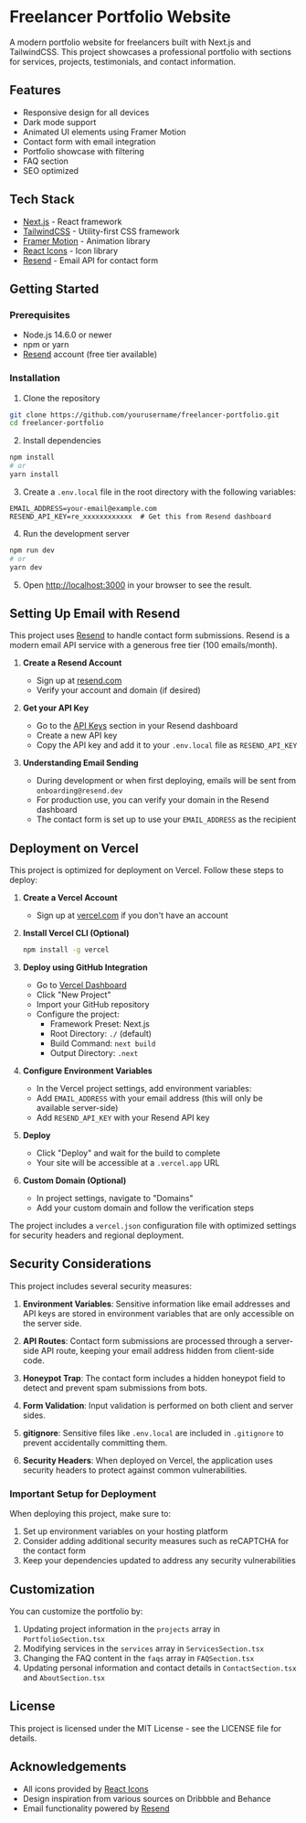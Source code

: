 # Freelancer Portfolio Website

A modern portfolio website for freelancers built with Next.js and TailwindCSS. This project showcases a professional portfolio with sections for services, projects, testimonials, and contact information.

## Features

- Responsive design for all devices
- Dark mode support
- Animated UI elements using Framer Motion
- Contact form with email integration
- Portfolio showcase with filtering
- FAQ section
- SEO optimized

## Tech Stack

- [Next.js](https://nextjs.org/) - React framework
- [TailwindCSS](https://tailwindcss.com/) - Utility-first CSS framework
- [Framer Motion](https://www.framer.com/motion/) - Animation library
- [React Icons](https://react-icons.github.io/react-icons/) - Icon library
- [Resend](https://resend.com) - Email API for contact form

## Getting Started

### Prerequisites

- Node.js 14.6.0 or newer
- npm or yarn
- [Resend](https://resend.com) account (free tier available)

### Installation

1. Clone the repository
```bash
git clone https://github.com/yourusername/freelancer-portfolio.git
cd freelancer-portfolio
```

2. Install dependencies
```bash
npm install
# or
yarn install
```

3. Create a `.env.local` file in the root directory with the following variables:
```
EMAIL_ADDRESS=your-email@example.com
RESEND_API_KEY=re_xxxxxxxxxxxx  # Get this from Resend dashboard
```

4. Run the development server
```bash
npm run dev
# or
yarn dev
```

5. Open [http://localhost:3000](http://localhost:3000) in your browser to see the result.

## Setting Up Email with Resend

This project uses [Resend](https://resend.com) to handle contact form submissions. Resend is a modern email API service with a generous free tier (100 emails/month).

1. **Create a Resend Account**
   - Sign up at [resend.com](https://resend.com/signup)
   - Verify your account and domain (if desired)

2. **Get your API Key**
   - Go to the [API Keys](https://resend.com/api-keys) section in your Resend dashboard
   - Create a new API key
   - Copy the API key and add it to your `.env.local` file as `RESEND_API_KEY`

3. **Understanding Email Sending**
   - During development or when first deploying, emails will be sent from `onboarding@resend.dev`
   - For production use, you can verify your domain in the Resend dashboard
   - The contact form is set up to use your `EMAIL_ADDRESS` as the recipient

## Deployment on Vercel

This project is optimized for deployment on Vercel. Follow these steps to deploy:

1. **Create a Vercel Account**
   - Sign up at [vercel.com](https://vercel.com) if you don't have an account

2. **Install Vercel CLI (Optional)**
   ```bash
   npm install -g vercel
   ```

3. **Deploy using GitHub Integration**
   - Go to [Vercel Dashboard](https://vercel.com/dashboard)
   - Click "New Project"
   - Import your GitHub repository
   - Configure the project:
     - Framework Preset: Next.js
     - Root Directory: `./` (default)
     - Build Command: `next build`
     - Output Directory: `.next`
   
4. **Configure Environment Variables**
   - In the Vercel project settings, add environment variables:
   - Add `EMAIL_ADDRESS` with your email address (this will only be available server-side)
   - Add `RESEND_API_KEY` with your Resend API key

5. **Deploy**
   - Click "Deploy" and wait for the build to complete
   - Your site will be accessible at a `.vercel.app` URL 

6. **Custom Domain (Optional)**
   - In project settings, navigate to "Domains"
   - Add your custom domain and follow the verification steps

The project includes a `vercel.json` configuration file with optimized settings for security headers and regional deployment.

## Security Considerations

This project includes several security measures:

1. **Environment Variables**: Sensitive information like email addresses and API keys are stored in environment variables that are only accessible on the server side.

2. **API Routes**: Contact form submissions are processed through a server-side API route, keeping your email address hidden from client-side code.

3. **Honeypot Trap**: The contact form includes a hidden honeypot field to detect and prevent spam submissions from bots.

4. **Form Validation**: Input validation is performed on both client and server sides.

5. **gitignore**: Sensitive files like `.env.local` are included in `.gitignore` to prevent accidentally committing them.

6. **Security Headers**: When deployed on Vercel, the application uses security headers to protect against common vulnerabilities.

### Important Setup for Deployment

When deploying this project, make sure to:

1. Set up environment variables on your hosting platform
2. Consider adding additional security measures such as reCAPTCHA for the contact form
3. Keep your dependencies updated to address any security vulnerabilities

## Customization

You can customize the portfolio by:

1. Updating project information in the `projects` array in `PortfolioSection.tsx`
2. Modifying services in the `services` array in `ServicesSection.tsx`
3. Changing the FAQ content in the `faqs` array in `FAQSection.tsx`
4. Updating personal information and contact details in `ContactSection.tsx` and `AboutSection.tsx`

## License

This project is licensed under the MIT License - see the LICENSE file for details.

## Acknowledgements

- All icons provided by [React Icons](https://react-icons.github.io/react-icons/)
- Design inspiration from various sources on Dribbble and Behance
- Email functionality powered by [Resend](https://resend.com)
